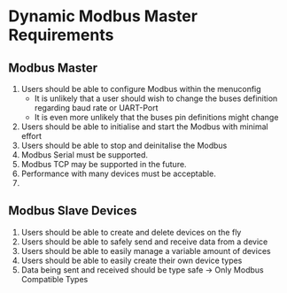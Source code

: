 # Dynamic Modbus Master Requirements

## Modbus Master

1. Users should be able to configure Modbus within the menuconfig
   - It is unlikely that a user should wish to change the buses definition regarding baud rate or UART-Port
   - It is even more unlikely that the buses pin definitions might change
2. Users should be able to initialise and start the Modbus with minimal effort
3. Users should be able to stop and deinitalise the Modbus
4. Modbus Serial must be supported.
5. Modbus TCP may be supported in the future.
6. Performance with many devices must be acceptable.
7. 

## Modbus Slave Devices

1. Users should be able to create and delete devices on the fly
2. Users should be able to safely send and receive data from a device
3. Users should be able to easily manage a variable amount of devices
4. Users should be able to easily create their own device types
5. Data being sent and received should be type safe -> Only Modbus Compatible Types
